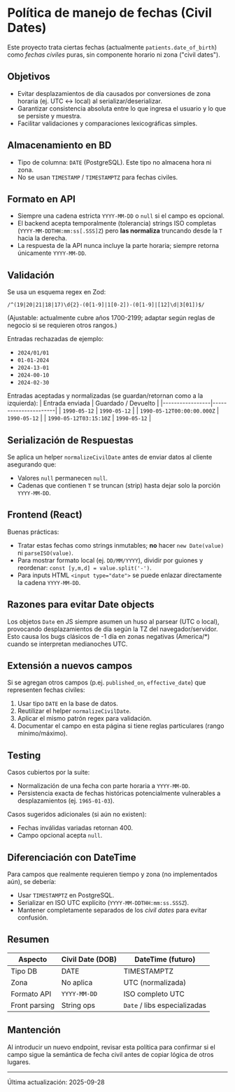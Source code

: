 # Política de manejo de fechas (Civil Dates)

Este proyecto trata ciertas fechas (actualmente `patients.date_of_birth`) como *fechas civiles* puras, sin componente horario ni zona ("civil dates").

## Objetivos
- Evitar desplazamientos de día causados por conversiones de zona horaria (ej. UTC ↔ local) al serializar/deserializar.
- Garantizar consistencia absoluta entre lo que ingresa el usuario y lo que se persiste y muestra.
- Facilitar validaciones y comparaciones lexicográficas simples.

## Almacenamiento en BD
- Tipo de columna: `DATE` (PostgreSQL). Este tipo no almacena hora ni zona.
- No se usan `TIMESTAMP` / `TIMESTAMPTZ` para fechas civiles.

## Formato en API
- Siempre una cadena estricta `YYYY-MM-DD` o `null` si el campo es opcional.
- El backend acepta temporalmente (tolerancia) strings ISO completas (`YYYY-MM-DDTHH:mm:ss[.SSS]Z`) pero **las normaliza** truncando desde la `T` hacia la derecha.
- La respuesta de la API nunca incluye la parte horaria; siempre retorna únicamente `YYYY-MM-DD`.

## Validación
Se usa un esquema regex en Zod:
```
/^(19|20|21|18|17)\d{2}-(0[1-9]|1[0-2])-(0[1-9]|[12]\d|3[01])$/
```
(Ajustable: actualmente cubre años 1700-2199; adaptar según reglas de negocio si se requieren otros rangos.)

Entradas rechazadas de ejemplo:
- `2024/01/01`
- `01-01-2024`
- `2024-13-01`
- `2024-00-10`
- `2024-02-30`

Entradas aceptadas y normalizadas (se guardan/retornan como a la izquierda):
| Entrada enviada | Guardado / Devuelto |
|-----------------|----------------------|
| `1990-05-12` | `1990-05-12` |
| `1990-05-12T00:00:00.000Z` | `1990-05-12` |
| `1990-05-12T03:15:10Z` | `1990-05-12` |

## Serialización de Respuestas
Se aplica un helper `normalizeCivilDate` antes de enviar datos al cliente asegurando que:
- Valores `null` permanecen `null`.
- Cadenas que contienen `T` se truncan (strip) hasta dejar solo la porción `YYYY-MM-DD`.

## Frontend (React)
Buenas prácticas:
- Tratar estas fechas como strings inmutables; **no** hacer `new Date(value)` ni `parseISO(value)`.
- Para mostrar formato local (ej. `DD/MM/YYYY`), dividir por guiones y reordenar: `const [y,m,d] = value.split('-')`.
- Para inputs HTML `<input type="date">` se puede enlazar directamente la cadena `YYYY-MM-DD`.

## Razones para evitar Date objects
Los objetos `Date` en JS siempre asumen un huso al parsear (UTC o local), provocando desplazamientos de día según la TZ del navegador/servidor. Esto causa los bugs clásicos de -1 día en zonas negativas (America/*) cuando se interpretan medianoches UTC.

## Extensión a nuevos campos
Si se agregan otros campos (p.ej. `published_on`, `effective_date`) que representen fechas civiles:
1. Usar tipo `DATE` en la base de datos.
2. Reutilizar el helper `normalizeCivilDate`.
3. Aplicar el mismo patrón regex para validación.
4. Documentar el campo en esta página si tiene reglas particulares (rango mínimo/máximo).

## Testing
Casos cubiertos por la suite:
- Normalización de una fecha con parte horaria a `YYYY-MM-DD`.
- Persistencia exacta de fechas históricas potencialmente vulnerables a desplazamientos (ej. `1965-01-03`).

Casos sugeridos adicionales (si aún no existen):
- Fechas inválidas variadas retornan 400.
- Campo opcional acepta `null`.

## Diferenciación con DateTime
Para campos que realmente requieren tiempo y zona (no implementados aún), se debería:
- Usar `TIMESTAMPTZ` en PostgreSQL.
- Serializar en ISO UTC explícito (`YYYY-MM-DDTHH:mm:ss.SSSZ`).
- Mantener completamente separados de los *civil dates* para evitar confusión.

## Resumen
| Aspecto | Civil Date (DOB) | DateTime (futuro) |
|---------|------------------|-------------------|
| Tipo DB | DATE | TIMESTAMPTZ |
| Zona | No aplica | UTC (normalizada) |
| Formato API | `YYYY-MM-DD` | ISO completo UTC |
| Front parsing | String ops | `Date` / libs especializadas |

## Mantención
Al introducir un nuevo endpoint, revisar esta política para confirmar si el campo sigue la semántica de fecha civil antes de copiar lógica de otros lugares.

---
Última actualización: 2025-09-28
